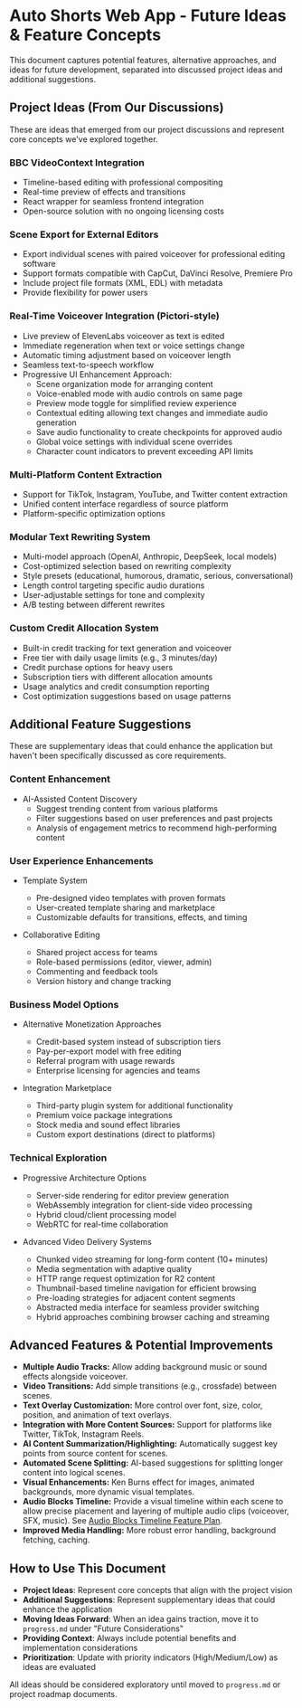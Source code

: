 # Auto Shorts Web App - Future Ideas & Feature Concepts

This document captures potential features, alternative approaches, and ideas for future development, separated into discussed project ideas and additional suggestions.

## Project Ideas (From Our Discussions)

These are ideas that emerged from our project discussions and represent core concepts we've explored together.

### BBC VideoContext Integration
- Timeline-based editing with professional compositing
- Real-time preview of effects and transitions
- React wrapper for seamless frontend integration
- Open-source solution with no ongoing licensing costs

### Scene Export for External Editors
- Export individual scenes with paired voiceover for professional editing software
- Support formats compatible with CapCut, DaVinci Resolve, Premiere Pro
- Include project file formats (XML, EDL) with metadata
- Provide flexibility for power users

### Real-Time Voiceover Integration (Pictori-style)
- Live preview of ElevenLabs voiceover as text is edited
- Immediate regeneration when text or voice settings change
- Automatic timing adjustment based on voiceover length
- Seamless text-to-speech workflow
- Progressive UI Enhancement Approach:
  - Scene organization mode for arranging content
  - Voice-enabled mode with audio controls on same page
  - Preview mode toggle for simplified review experience
  - Contextual editing allowing text changes and immediate audio generation
  - Save audio functionality to create checkpoints for approved audio
  - Global voice settings with individual scene overrides
  - Character count indicators to prevent exceeding API limits

### Multi-Platform Content Extraction
- Support for TikTok, Instagram, YouTube, and Twitter content extraction
- Unified content interface regardless of source platform
- Platform-specific optimization options

### Modular Text Rewriting System
- Multi-model approach (OpenAI, Anthropic, DeepSeek, local models)
- Cost-optimized selection based on rewriting complexity
- Style presets (educational, humorous, dramatic, serious, conversational)
- Length control targeting specific audio durations
- User-adjustable settings for tone and complexity
- A/B testing between different rewrites

### Custom Credit Allocation System
- Built-in credit tracking for text generation and voiceover
- Free tier with daily usage limits (e.g., 3 minutes/day)
- Credit purchase options for heavy users
- Subscription tiers with different allocation amounts
- Usage analytics and credit consumption reporting
- Cost optimization suggestions based on usage patterns

## Additional Feature Suggestions

These are supplementary ideas that could enhance the application but haven't been specifically discussed as core requirements.

### Content Enhancement
- AI-Assisted Content Discovery
  - Suggest trending content from various platforms
  - Filter suggestions based on user preferences and past projects
  - Analysis of engagement metrics to recommend high-performing content

### User Experience Enhancements
- Template System
  - Pre-designed video templates with proven formats
  - User-created template sharing and marketplace
  - Customizable defaults for transitions, effects, and timing

- Collaborative Editing
  - Shared project access for teams
  - Role-based permissions (editor, viewer, admin)
  - Commenting and feedback tools
  - Version history and change tracking

### Business Model Options
- Alternative Monetization Approaches
  - Credit-based system instead of subscription tiers
  - Pay-per-export model with free editing
  - Referral program with usage rewards
  - Enterprise licensing for agencies and teams

- Integration Marketplace
  - Third-party plugin system for additional functionality
  - Premium voice package integrations
  - Stock media and sound effect libraries
  - Custom export destinations (direct to platforms)

### Technical Exploration
- Progressive Architecture Options
  - Server-side rendering for editor preview generation
  - WebAssembly integration for client-side video processing
  - Hybrid cloud/client processing model
  - WebRTC for real-time collaboration

- Advanced Video Delivery Systems
  - Chunked video streaming for long-form content (10+ minutes)
  - Media segmentation with adaptive quality
  - HTTP range request optimization for R2 content
  - Thumbnail-based timeline navigation for efficient browsing
  - Pre-loading strategies for adjacent content segments
  - Abstracted media interface for seamless provider switching
  - Hybrid approaches combining browser caching and streaming

## Advanced Features & Potential Improvements

*   **Multiple Audio Tracks:** Allow adding background music or sound effects alongside voiceover.
*   **Video Transitions:** Add simple transitions (e.g., crossfade) between scenes.
*   **Text Overlay Customization:** More control over font, size, color, position, and animation of text overlays.
*   **Integration with More Content Sources:** Support for platforms like Twitter, TikTok, Instagram Reels.
*   **AI Content Summarization/Highlighting:** Automatically suggest key points from source content for scenes.
*   **Automated Scene Splitting:** AI-based suggestions for splitting longer content into logical scenes.
*   **Visual Enhancements:** Ken Burns effect for images, animated backgrounds, more dynamic visual templates.
*   **Audio Blocks Timeline:** Provide a visual timeline within each scene to allow precise placement and layering of multiple audio clips (voiceover, SFX, music). See [Audio Blocks Timeline Feature Plan](./Audio_Blocks_Timeline_Feature.md).
*   **Improved Media Handling:** More robust error handling, background fetching, caching.

## How to Use This Document

- **Project Ideas**: Represent core concepts that align with the project vision
- **Additional Suggestions**: Represent supplementary ideas that could enhance the application
- **Moving Ideas Forward**: When an idea gains traction, move it to `progress.md` under "Future Considerations"
- **Providing Context**: Always include potential benefits and implementation considerations
- **Prioritization**: Update with priority indicators (High/Medium/Low) as ideas are evaluated

All ideas should be considered exploratory until moved to `progress.md` or project roadmap documents. 